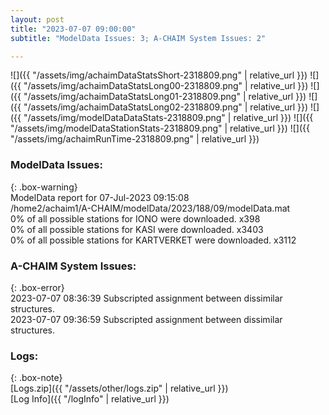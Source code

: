```yaml
---
layout: post
title: "2023-07-07 09:00:00"
subtitle: "ModelData Issues: 3; A-CHAIM System Issues: 2"

---
```


![]({{ "/assets/img/achaimDataStatsShort-2318809.png" | relative_url }})
![]({{ "/assets/img/achaimDataStatsLong00-2318809.png" | relative_url }})
![]({{ "/assets/img/achaimDataStatsLong01-2318809.png" | relative_url }})
![]({{ "/assets/img/achaimDataStatsLong02-2318809.png" | relative_url }})
![]({{ "/assets/img/modelDataDataStats-2318809.png" | relative_url }})
![]({{ "/assets/img/modelDataStationStats-2318809.png" | relative_url }})
![]({{ "/assets/img/achaimRunTime-2318809.png" | relative_url }})


### ModelData Issues:  
  
{: .box-warning}  
 ModelData report for 07-Jul-2023 09:15:08   
 /home2/achaim1/A-CHAIM/modelData/2023/188/09/modelData.mat   
 0% of all possible stations for IONO were downloaded. x398   
 0% of all possible stations for KASI were downloaded. x3403   
 0% of all possible stations for KARTVERKET were downloaded. x3112   
  
### A-CHAIM System Issues:  
  
{: .box-error}  
2023-07-07 08:36:39 Subscripted assignment between dissimilar structures.  
2023-07-07 09:36:59 Subscripted assignment between dissimilar structures.  

### Logs:  
  
{: .box-note}  
[Logs.zip]({{ "/assets/other/logs.zip" | relative_url }})  
[Log Info]({{ "/logInfo" | relative_url }})  
